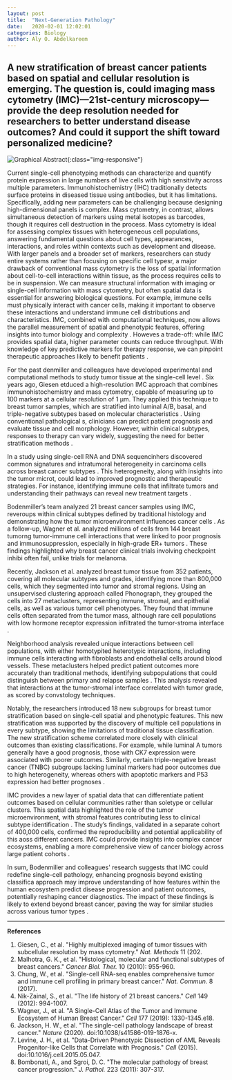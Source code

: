 ```yaml
---
layout: post
title:  "Next-Generation Pathology"
date:   2020-02-01 12:02:01
categories: Biology
author: Aly O. Abdelkareem
---
```





## A new stratification of breast cancer patients based on spatial and cellular resolution is emerging. The question is, could imaging mass cytometry (IMC)—21st-century microscopy—provide the deep resolution needed for researchers to better understand disease outcomes? And could it support the shift toward personalized medicine?

![Graphical Abstract](https://i.ibb.co/tPr88dB/Picture1.png){:class="img-responsive"}


Current single-cell phenotyping methods can characterize and quantify protein expression in large numbers of live cells with high sensitivity across multiple parameters. Immunohistochemistry (IHC) traditionally detects surface proteins in diseased tissue using antibodies, but it has limitations. Specifically, adding new parameters can be challenging because designing high-dimensional panels is complex. Mass cytometry, in contrast, allows simultaneous detection of markers using metal isotopes as barcodes, though it requires cell destruction in the process. Mass cytometry is ideal for assessing complex tissues with heterogeneous cell populations, answering fundamental questions about cell types, appearances, interactions, and roles within contexts such as development and disease. With larger panels and a broader set of markers, researchers can study entire systems rather than focusing on specific cell typesr, a major drawback of conventional mass cytometry is the loss of spatial information about cell-to-cell interactions within tissue, as the process requires cells to be in suspension. We can measure structural information with imaging or single-cell information with mass cytometry, but often spatial data is essential for answering biological questions. For example, immune cells must physically interact with cancer cells, making it important to observe these interactions and understand immune cell distributions and characteristics. IMC, combined with computational techniques, now allows the parallel measurement of spatial and phenotypic features, offering insights into tumor biology and complexity . Howeves a trade-off: while IMC provides spatial data, higher parameter counts can reduce throughput. With knowledge of key predictive markers for therapy response, we can pinpoint therapeutic approaches likely to benefit patients .

For the past denmiller and colleagues have developed experimental and computational methods to study tumor tissue at the single-cell level . Six years ago, Giesen etduced a high-resolution IMC approach that combines immunohistochemistry and mass cytometry, capable of measuring up to 100 markers at a cellular resolution of 1 µm. They applied this technique to breast tumor samples, which are stratified into luminal A/B, basal, and triple-negative subtypes based on molecular characteristics  . Using conventional pathological s, clinicians can predict patient prognosis and evaluate tissue and cell morphology. However, within clinical subtypes, responses to therapy can vary widely, suggesting the need for better stratification methods .

In a study using single-cell RNA and DNA sequencinhers discovered common signatures and intratumoral heterogeneity in carcinoma cells across breast cancer subtypes . This heterogeneity, along with insights into the tumor microt, could lead to improved prognostic and therapeutic strategies. For instance, identifying immune cells that infiltrate tumors and understanding their pathways can reveal new treatment targets .

Bodenmiller’s team analyzed 21 breast cancer samples using IMC, reveroups within clinical subtypes defined by traditional histology and demonstrating how the tumor microenvironment influences cancer cells . As a follow-up, Wagner et al. analyzed millions of cells from 144 breast tumorng tumor-immune cell interactions that were linked to poor prognosis and immunosuppression, especially in high-grade ER+ tumors . These findings highlighted why breast cancer clinical trials involving checkpoint inhibi often fail, unlike trials for melanoma.

Recently, Jackson et al. analyzed breast tumor tissue from 352 patients, covering all molecular subtypes and grades, identifying more than 800,000 cells, which they segmented into tumor and stromal regions. Using an unsupervised clustering approach called Phonograph, they grouped the cells into 27 metaclusters, representing immune, stromal, and epithelial cells, as well as various tumor cell phenotypes. They found that immune cells often separated from the tumor mass, although rare cell populations with low hormone receptor expression infiltrated the tumor-stroma interface  .

Neighborhood analysis revealed unique interactions between cell populations, with either homotypited heterotypic interactions, including immune cells interacting with fibroblasts and endothelial cells around blood vessels. These metaclusters helped predict patient outcomes more accurately than traditional methods, identifying subpopulations that could distinguish between primary and relapse samples . This analysis revealed that interactions at the tumor-stromal interface correlated with tumor grade, as scored by convstology techniques.

Notably, the researchers introduced 18 new subgroups for breast tumor stratification based on single-cell spatial and phenotypic features. This new stratification was supported by the discovery of multiple cell populations in every subtype, showing the limitations of traditional tissue classification. The new stratification scheme correlated more closely with clinical outcomes than existing classifications. For example, while luminal A tumors generally have a good prognosis, those with CK7 expression were associated with poorer outcomes. Similarly, certain triple-negative breast cancer (TNBC) subgroups lacking luminal markers had poor outcomes due to high heterogeneity, whereas others with apoptotic markers and P53 expression had better prognoses .

IMC provides a new layer of spatial data that can differentiate patient outcomes based on cellular communities rather than soletype or cellular clusters. This spatial data highlighted the role of the tumor microenvironment, with stromal features contributing less to clinical subtype identification . The study’s findings, validated in a separate cohort of 400,000 cells, confirmed the reproducibility and potential applicability of this aoss different cancers. IMC could provide insights into complex cancer ecosystems, enabling a more comprehensive view of cancer biology across large patient cohorts .

In sum, Bodenmiller and colleagues' research suggests that IMC could redefine single-cell pathology, enhancing prognosis beyond existing classifica approach may improve understanding of how features within the human ecosystem predict disease progression and patient outcomes, potentially reshaping cancer diagnostics. The impact of these findings is likely to extend beyond breast cancer, paving the way for similar studies across various tumor types .

---

**References**

1. Giesen, C., et al. "Highly multiplexed imaging of tumor tissues with subcellular resolution by mass cytometry." *Nat. Methods* 11 (202.
2. Malhotra, G. K., et al. "Histological, molecular and functional subtypes of breast cancers." *Cancer Biol. Ther.* 10 (2010): 955-960.
3. Chung, W., et al. "Single-cell RNA-seq enables comprehensive tumor and immune cell profiling in primary breast cancer." *Nat. Commun.* 8 (2017).
4. Nik-Zainal, S., et al. "The life history of 21 breast cancers." *Cell* 149 (2012): 994-1007.
5. Wagner, J., et al. "A Single-Cell Atlas of the Tumor and Immune Ecosystem of Human Breast Cancer." *Cell* 177 (2019): 1330-1345.e18.
6. Jackson, H. W., et al. "The single-cell pathology landscape of breast cancer." *Nature* (2020). doi:10.1038/s41586-019-1876-x.
7. Levine, J. H., et al. "Data-Driven Phenotypic Dissection of AML Reveals Progenitor-like Cells that Correlate with Prognosis." *Cell* (2015). doi:10.1016/j.cell.2015.05.047.
8. Bombonati, A., and Sgroi, D. C. "The molecular pathology of breast cancer progression." *J. Pathol.* 223 (2011): 307-317.

